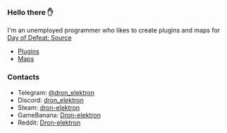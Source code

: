 ### Hello there :hand:

I'm an unemployed programmer who likes to create plugins and maps for [Day of Defeat: Source](https://store.steampowered.com/app/300/Day_of_Defeat_Source)

* [Plugins](https://github.com/dronelektron?tab=repositories&q=&type=&language=sourcepawn)
* [Maps](https://gamebanana.com/members/submissions/mods/1755814)

### Contacts

* Telegram: [@dron_elektron](https://t.me/dron_elektron)
* Discord: [dron_elektron](https://discordapp.com/users/230291697869914112)
* Steam: [dron-elektron](https://steamcommunity.com/id/dron-elektron)
* GameBanana: [Dron-elektron](https://gamebanana.com/members/1755814)
* Reddit: [Dron-elektron](https://www.reddit.com/user/Dron-elektron)
